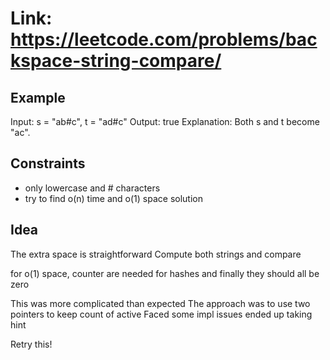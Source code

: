 # Link: <https://leetcode.com/problems/backspace-string-compare/>

## Example

Input: s = "ab#c", t = "ad#c"
Output: true
Explanation: Both s and t become "ac".

## Constraints

- only lowercase and # characters
- try to find o(n) time and o(1) space solution

## Idea

The extra space is straightforward
Compute both strings and compare

for o(1) space, counter are needed for hashes and finally they should all be zero

This was more complicated than expected
The approach was to use two pointers to keep count of active 
Faced some impl issues ended up taking hint 

Retry this!